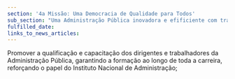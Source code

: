 ```yaml
---
section: '4a Missão: Uma Democracia de Qualidade para Todos'
sub_section: "Uma Administração Pública inovadora e efificiente com trabalhadores motivados"
fulfilled_date:
links_to_news_articles:
---
```


Promover a qualificação e capacitação dos dirigentes e trabalhadores da Administração Pública, garantindo a formação ao longo de toda a carreira, reforçando o papel do Instituto Nacional de Administração;